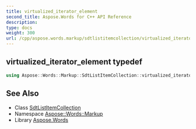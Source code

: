 ```yaml
---
title: virtualized_iterator_element
second_title: Aspose.Words for C++ API Reference
description: 
type: docs
weight: 300
url: /cpp/aspose.words.markup/sdtlistitemcollection/virtualized_iterator_element/
---
```

## virtualized_iterator_element typedef




```cpp
using Aspose::Words::Markup::SdtListItemCollection::virtualized_iterator_element =  typename iterator_holder_type::virtualized_iterator_element
```

## See Also

* Class [SdtListItemCollection](../)
* Namespace [Aspose::Words::Markup](../../)
* Library [Aspose.Words](../../../)
